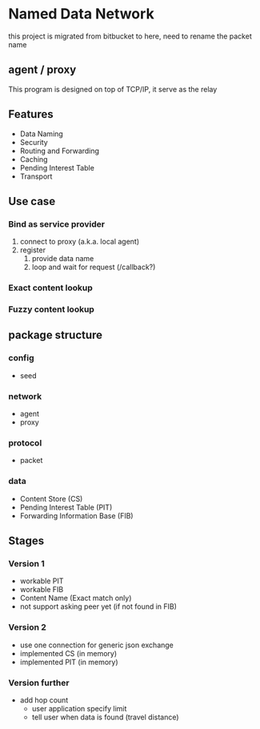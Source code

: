 # Named Data Network
this project is migrated from bitbucket to here, need to rename the packet name
## agent / proxy
This program is designed on top of TCP/IP, it serve as the relay

## Features
 - Data Naming
 - Security
 - Routing and Forwarding
 - Caching
 - Pending Interest Table
 - Transport

## Use case
### Bind as service provider
1. connect to proxy (a.k.a. local agent)
2. register
   1. provide data name
   2. loop and wait for request (/callback?)

### Exact content lookup
### Fuzzy content lookup

## package structure
### config
 - seed

### network
 - agent
 - proxy

### protocol
 - packet

### data
 - Content Store (CS)
 - Pending Interest Table (PIT)
 - Forwarding Information Base (FIB)

## Stages
### Version 1
 - workable PIT
 - workable FIB
 - Content Name (Exact match only)
 - not support asking peer yet (if not found in FIB)

### Version 2
 - use one connection for generic json exchange
 - implemented CS (in memory)
 - implemented PIT (in memory)

### Version further
 - add hop count
    - user application specify limit
    - tell user when data is found (travel distance)
